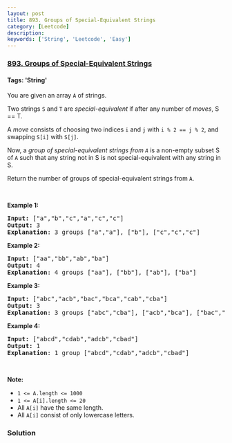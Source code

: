 ```yaml
---
layout: post
title: 893. Groups of Special-Equivalent Strings
category: [Leetcode]
description: 
keywords: ['String', 'Leetcode', 'Easy']
---
```

### [893. Groups of Special-Equivalent Strings](https://leetcode.com/problems/groups-of-special-equivalent-strings)

#### Tags: 'String'

<div class="content__u3I1 question-content__JfgR"><div><p>You are given an array <code>A</code> of strings.</p>
<p>Two strings <code>S</code> and <code>T</code> are <em>special-equivalent</em> if after any number of <em>moves</em>, S == T.</p>
<p>A <em>move</em> consists of choosing two indices <code>i</code> and <code>j</code> with <code>i % 2 == j % 2</code>, and swapping <code>S[i]</code> with <code>S[j]</code>.</p>
<p>Now, a <em>group of special-equivalent strings from <code>A</code></em> is a non-empty subset S of <code>A</code> such that any string not in S is not special-equivalent with any string in S.</p>
<p>Return the number of groups of special-equivalent strings from <code>A</code>.</p>
<p> </p>
<ul>
</ul>
<div>
<p><strong>Example 1:</strong></p>
<pre><strong>Input: </strong><span id="example-input-1-1">["a","b","c","a","c","c"]</span>
<strong>Output: </strong><span id="example-output-1">3</span>
<span><strong>Explanation</strong>: 3 groups ["a","a"], ["b"], ["c","c","c"]</span>
</pre>
<div>
<p><strong>Example 2:</strong></p>
<pre><strong>Input: </strong><span id="example-input-2-1">["aa","bb","ab","ba"]</span>
<strong>Output: </strong><span id="example-output-2">4</span>
<strong>Explanation</strong>: 4 groups <span id="example-input-2-1">["aa"], ["bb"], ["ab"], ["ba"]</span>
</pre>
<div>
<p><strong>Example 3:</strong></p>
<pre><strong>Input: </strong><span id="example-input-3-1">["abc","acb","bac","bca","cab","cba"]</span>
<strong>Output: </strong><span id="example-output-3">3</span>
<strong>Explanation</strong>: 3 groups ["abc","cba"], ["acb","bca"], ["bac","cab"]
</pre>
<div>
<p><strong>Example 4:</strong></p>
<pre><strong>Input: </strong><span id="example-input-4-1">["abcd","cdab","adcb","cbad"]</span>
<strong>Output: </strong><span id="example-output-4">1</span>
<strong>Explanation</strong>: 1 group <span id="example-input-4-1">["abcd","cdab","adcb","cbad"]</span>
</pre>
<p> </p>
<p><strong>Note:</strong></p>
<ul>
<li><code>1 &lt;= A.length &lt;= 1000</code></li>
<li><code>1 &lt;= A[i].length &lt;= 20</code></li>
<li>All <code>A[i]</code> have the same length.</li>
<li>All <code>A[i]</code> consist of only lowercase letters.</li>
</ul>
</div>
</div>
</div>
</div>
</div></div>

### Solution
